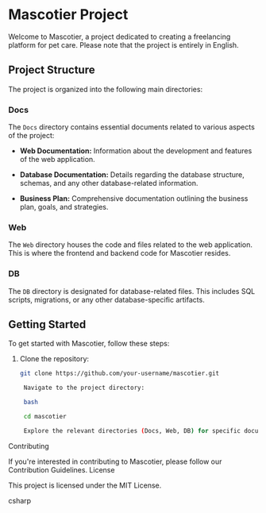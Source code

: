 # Mascotier Project

Welcome to Mascotier, a project dedicated to creating a freelancing platform for pet care. Please note that the project is entirely in English.

## Project Structure

The project is organized into the following main directories:

### Docs

The `Docs` directory contains essential documents related to various aspects of the project:

- **Web Documentation:** Information about the development and features of the web application.
  
- **Database Documentation:** Details regarding the database structure, schemas, and any other database-related information.
  
- **Business Plan:** Comprehensive documentation outlining the business plan, goals, and strategies.

### Web

The `Web` directory houses the code and files related to the web application. This is where the frontend and backend code for Mascotier resides.

### DB

The `DB` directory is designated for database-related files. This includes SQL scripts, migrations, or any other database-specific artifacts.

## Getting Started

To get started with Mascotier, follow these steps:

1. Clone the repository:

   ```bash
   git clone https://github.com/your-username/mascotier.git

    Navigate to the project directory:

    bash

    cd mascotier

    Explore the relevant directories (Docs, Web, DB) for specific documentation and code.

Contributing

If you're interested in contributing to Mascotier, please follow our Contribution Guidelines.
License

This project is licensed under the MIT License.

csharp

